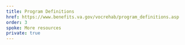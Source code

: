 ```yaml
---
title: Program Definitions
href: https://www.benefits.va.gov/vocrehab/program_definitions.asp
order: 3
spoke: More resources
private: true
---
```

